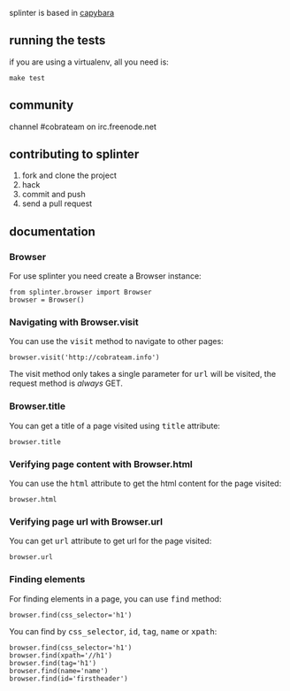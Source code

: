 splinter is based in [capybara](http://github.com/jnicklas/capybara)



## running the tests

if you are using a virtualenv, all you need is:

    make test

## community

channel #cobrateam on irc.freenode.net

## contributing to splinter

1. fork and clone the project
2. hack
3. commit and push
4. send a pull request

## documentation

### Browser

For use splinter you need create a Browser instance:

    from splinter.browser import Browser
    browser = Browser()

### Navigating with Browser.visit

You can use the <tt>visit</tt> method to navigate to other pages:
    
    browser.visit('http://cobrateam.info')

The visit method only takes a single parameter for <tt>url</tt> will be visited, the request method is *always*
GET.

### Browser.title

You can get a title of a page visited using <tt>title</tt> attribute:

    browser.title
    
### Verifying page content with Browser.html

You can use the <tt>html</tt> attribute to get the html content for the page visited:

    browser.html
    
### Verifying page url with Browser.url

You can get <tt>url</tt> attribute to get url for the page visited:
    
    browser.url
    
### Finding elements

For finding elements in a page, you can use <tt>find</tt> method:

    browser.find(css_selector='h1')
    
You can find by <tt>css_selector</tt>, <tt>id</tt>, <tt>tag</tt>, <tt>name</tt> or <tt>xpath</tt>:

    browser.find(css_selector='h1')
    browser.find(xpath='//h1')
    browser.find(tag='h1')
    browser.find(name='name')
    browser.find(id='firstheader')